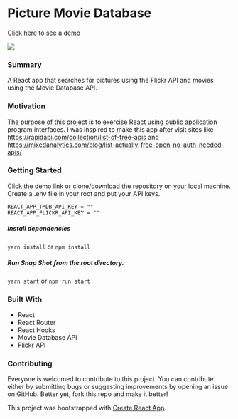 # Picture Movie Database

[Click here to see a demo](https://etuong.github.io/picture-movie-database/)

![](/screenshot.png)

### Summary

A React app that searches for pictures using the Flickr API and movies using the Movie Database API.

### Motivation

The purpose of this project is to exercise React using public application program interfaces. I was inspired to make this app after visit sites like https://rapidapi.com/collection/list-of-free-apis and https://mixedanalytics.com/blog/list-actually-free-open-no-auth-needed-apis/

### Getting Started

Click the demo link or clone/download the repository on your local machine.
Create a .env file in your root and put your API keys. 
```
REACT_APP_TMDB_API_KEY = ""
REACT_APP_FLICKR_API_KEY = ""
```

##### Install dependencies

`yarn install` or `npm install`

##### Run Snap Shot from the root directory.

`yarn start` or `npm run start`

### Built With

- React
- React Router
- React Hooks
- Movie Database API
- Flickr API

### Contributing

Everyone is welcomed to contribute to this project. You can contribute either by submitting bugs or suggesting improvements by opening an issue on GitHub. Better yet, fork this repo and make it better!

This project was bootstrapped with [Create React App](https://github.com/facebook/create-react-app).
